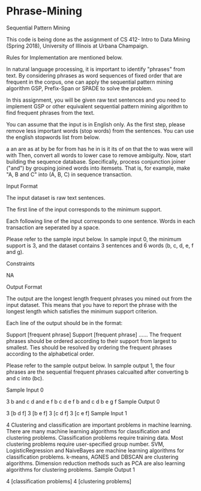 # Phrase-Mining
Sequential Pattern Mining

This code is being done as the assignment of CS 412- Intro to Data Mining (Spring 2018), University of Illinois at Urbana Champaign.

Rules for Implementation are mentioned below.

In natural language processing, it is important to identify "phrases" from text. By considering phrases as word sequences of fixed order that are frequent in the corpus, one can apply the sequential pattern mining algorithm GSP, Prefix-Span or SPADE to solve the problem.

In this assignment, you will be given raw text sentences and you need to implement GSP or other equivalent sequential pattern mining algorithm to find frequent phrases from the text.

You can assume that the input is in English only. As the first step, please remove less important words (stop words) from the sentences. You can use the english stopwords list from below.

a an are as at by be for from
has he in is it its of on that the
to was were will with
Then, convert all words to lower case to remove ambiguity. Now, start building the sequence database. Specifically, process conjunction joiner ("and") by grouping joined words into itemsets. That is, for example, make "A, B and C" into (A, B, C) in sequence transaction.

Input Format

The input dataset is raw text sentences.

The first line of the input corresponds to the minimum support.

Each following line of the input corresponds to one sentence. Words in each transaction are seperated by a space.

Please refer to the sample input below. In sample input 0, the minimum support is 3, and the dataset contains 3 sentences and 6 words (b, c, d, e, f and g).

Constraints

NA

Output Format

The output are the longest length frequent phrases you mined out from the input dataset. This means that you have to report the phrase with the longest length which satisfies the minimum support criterion.

Each line of the output should be in the format:

Support [frequent phrase]
Support [frequent phrase]
......
The frequent phrases should be ordered according to their support from largest to smallest. Ties should be resolved by ordering the frequent phrases according to the alphabetical order.

Please refer to the sample output below. In sample output 1, the four phrases are the sequential frequent phrases calcualted after converting b and c into (bc).

Sample Input 0

3
b and c d and e f
b c d e f
b and c d b e g f
Sample Output 0

3 [b d f]
3 [b e f]
3 [c d f]
3 [c e f]
Sample Input 1

4
Clustering and classification are important problems in machine learning.
There are many machine learning algorithms for classification and clustering problems.
Classification problems require training data.
Most clustering problems require user-specified group number.
SVM, LogisticRegression and NaiveBayes are machine learning algorithms for classification problems.
k-means, AGNES and DBSCAN are clustering algorithms.
Dimension reduction methods such as PCA are also learning algorithms for clustering problems.
Sample Output 1

4 [classification problems]
4 [clustering problems]

